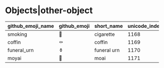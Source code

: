 # Objects|other-object

|github_emoji_name|github_emoji|short_name|unicode_index|
|---|---|---|---|
|smoking|:smoking:|cigarette|1168|
|coffin|:coffin:|coffin|1169|
|funeral_urn|:funeral_urn:|funeral urn|1170|
|moyai|:moyai:|moai|1171|
